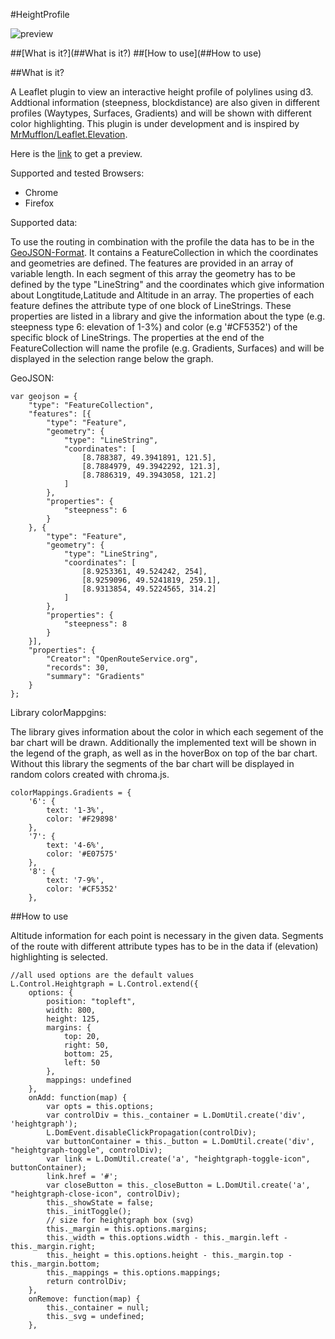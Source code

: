 #HeightProfile

![preview](https://cloud.githubusercontent.com/assets/15326489/22463377/9dfe33f4-e7b1-11e6-907e-188d73ee36a1.png)

##[What is it?](##What is it?)
##[How to use](##How to use)

##What is it?

A Leaflet plugin to view an interactive height profile of polylines using d3. Addtional information (steepness, blockdistance) are also given in different profiles (Waytypes, Surfaces, Gradients) and will be shown with different color highlighting. This plugin is under development and is inspired by [MrMufflon/Leaflet.Elevation](https://github.com/MrMufflon/Leaflet.Elevation).

Here is the [link](https://giscience.github.io/Leaflet.Heightgraph/index.html#) to get a preview.


Supported and tested Browsers:
- Chrome
- Firefox

Supported data:

To use the routing in combination with the profile the data has to be in the [GeoJSON-Format](http://geojson.org/). 
It contains a FeatureCollection in which the coordinates and geometries are defined. The features are provided in an array of variable length. In each segment of this array the geometry has to be defined by the type "LineString" and the coordinates which give information about Longtitude,Latitude and Altitude in an array.
The properties of each feature defines the attribute type of one block of LineStrings. These properties are listed in a library and give the information about the type (e.g. steepness type 6: elevation of 1-3%) and color (e.g '#CF5352') of the specific block of LineStrings. 
The properties at the end of the FeatureCollection will name the profile (e.g. Gradients, Surfaces) and will be displayed in the selection range below the graph.


GeoJSON:
```
var geojson = {
    "type": "FeatureCollection",
    "features": [{
        "type": "Feature",
        "geometry": {
            "type": "LineString",
            "coordinates": [
                [8.788387, 49.3941891, 121.5],
                [8.7884979, 49.3942292, 121.3],
                [8.7886319, 49.3943058, 121.2]            
            ]
        },
        "properties": {
            "steepness": 6
        }
    }, {
        "type": "Feature",
        "geometry": {
            "type": "LineString",
            "coordinates": [
                [8.9253361, 49.524242, 254],
                [8.9259096, 49.5241819, 259.1],
                [8.9313854, 49.5224565, 314.2]
            ]
        },
        "properties": {
            "steepness": 8
        }
    }],
    "properties": {
        "Creator": "OpenRouteService.org",
        "records": 30,
        "summary": "Gradients"
    }
};
```
Library colorMappgins:

The library gives information about the color in which each segement of the bar chart will be drawn. Additionally the implemented text will be shown in the legend of the graph, as well as in the hoverBox on top of the bar chart. Without this library the segments of the bar chart will be displayed in random colors created with chroma.js.
```
colorMappings.Gradients = {
    '6': {
        text: '1-3%',
        color: '#F29898'
    },
    '7': {
        text: '4-6%',
        color: '#E07575'
    },
    '8': {
        text: '7-9%',
        color: '#CF5352'
    },
```

##How to use

Altitude information for each point is necessary in the given data. Segments of the route with different attribute types has to be in the data if (elevation) highlighting is selected.
```
//all used options are the default values
L.Control.Heightgraph = L.Control.extend({
    options: {
        position: "topleft",
        width: 800,
        height: 125,
        margins: {
            top: 20,
            right: 50,
            bottom: 25,
            left: 50
        },
        mappings: undefined
    },
    onAdd: function(map) {
        var opts = this.options;
        var controlDiv = this._container = L.DomUtil.create('div', 'heightgraph');
        L.DomEvent.disableClickPropagation(controlDiv);
        var buttonContainer = this._button = L.DomUtil.create('div', "heightgraph-toggle", controlDiv);
        var link = L.DomUtil.create('a', "heightgraph-toggle-icon", buttonContainer);
        link.href = '#';
        var closeButton = this._closeButton = L.DomUtil.create('a', "heightgraph-close-icon", controlDiv);
        this._showState = false;
        this._initToggle();
        // size for heightgraph box (svg)
        this._margin = this.options.margins;
        this._width = this.options.width - this._margin.left - this._margin.right;
        this._height = this.options.height - this._margin.top - this._margin.bottom;
        this._mappings = this.options.mappings;
        return controlDiv;
    },
    onRemove: function(map) {
        this._container = null;
        this._svg = undefined;
    },
    
